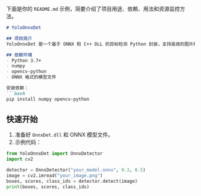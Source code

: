 下面是你的 `README.md` 示例，简要介绍了项目用途、依赖、用法和资源监控方法。

```markdown
# YoloOnnxDet

## 项目简介
YoloOnnxDet 是一个基于 ONNX 和 C++ DLL 的目标检测 Python 封装，支持高效的图片检测，并可监控 CPU、内存和 GPU 资源占用。

## 依赖环境
- Python 3.7+
- numpy
- opencv-python
- ONNX 格式的模型文件

安装依赖：
```bash
pip install numpy opencv-python
```

## 快速开始

1. 准备好 `OnnxDet.dll` 和 ONNX 模型文件。
2. 示例代码：

```python
from YoloOnnxDet import OnnxDetector
import cv2

detector = OnnxDetector("your_model.onnx", 0.3, 0.5)
image = cv2.imread("your_image.png")
boxes, scores, class_ids = detector.detect(image)
print(boxes, scores, class_ids)
```